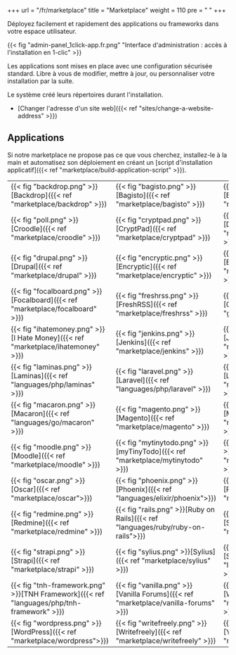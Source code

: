 +++
url = "/fr/marketplace"
title = "Marketplace"
weight = 110
pre = "<i class='fas fa-fw fa-store'></i> "
+++

Déployez facilement et rapidement des applications ou frameworks dans votre espace utilisateur.

{{< fig "admin-panel_1click-app.fr.png" "Interface d'administration : accès à l'installation en 1-clic" >}}

Les applications sont mises en place avec une configuration sécurisée standard. Libre à vous de modifier, mettre à jour, ou personnaliser votre installation par la suite.

Le système créé leurs répertoires durant l'installation.

- [Changer l'adresse d'un site web]({{< ref "sites/change-a-website-address" >}})

## Applications

Si notre marketplace ne propose pas ce que vous cherchez, installez-le à la main et automatisez son déploiement en créant un [script d'installation applicatif]({{< ref "marketplace/build-application-script" >}}).

|||||||
|---|---|---|---|---|---|
|{{< fig "backdrop.png" >}}[Backdrop]({{< ref "marketplace/backdrop" >}})|{{< fig "bagisto.png" >}}[Bagisto]({{< ref "marketplace/bagisto" >}})|{{< fig "bludit.png" >}}[Bludit]({{< ref "marketplace/bludit" >}})|{{< fig "bookstack.png" >}}[Bookstack]({{< ref "marketplace/bookstack" >}})|{{< fig "cakephp.png" >}}[CakePHP]({{< ref "languages/php/cakephp">}})|{{< fig "cowyo.png" >}}[Cowyo]({{< ref "marketplace/cowyo" >}})|
|{{< fig "poll.png" >}}[Croodle]({{< ref "marketplace/croodle" >}})|{{< fig "cryptpad.png" >}}[CryptPad]({{< ref "marketplace/cryptpad" >}})|{{< fig "dillinger.png" >}}[Dillinger]({{< ref "marketplace/dillinger" >}})|{{< fig "django.png" >}}[Django]({{< ref "languages/python/django">}})|{{< fig "django-cms.png" >}}[Django CMS]({{< ref "marketplace/django-cms" >}})|{{< fig "dokuwiki.png" >}}[DokuWiki]({{< ref "marketplace/dokuwiki" >}})|
|{{< fig "drupal.png" >}}[Drupal]({{< ref "marketplace/drupal" >}})|{{< fig "encryptic.png" >}}[Encryptic]({{< ref "marketplace/encryptic" >}})|{{< fig "etherpad.png" >}}[Etherpad]({{< ref "marketplace/etherpad" >}})|{{< fig "expressjs.png" >}} [Express.js]({{< ref "languages/nodejs/expressjs">}})|{{< fig "flarum.png" >}}[Flarum]({{< ref "marketplace/flarum" >}})|{{< fig "flask.png" >}}[Flask]({{< ref "languages/python/flask" >}})|
|{{< fig "focalboard.png" >}}[Focalboard]({{< ref "marketplace/focalboard" >}})|{{< fig "freshrss.png" >}}[FreshRSS]({{< ref "marketplace/freshrss" >}})|{{< fig "gitea.png" >}}[Gitea]({{< ref "guides/gitea" >}})|{{< fig "gogs.png" >}}[Gogs]({{< ref "marketplace/gogs">}})|{{< fig "gotify.png" >}}[Gotify]({{< ref "marketplace/gotify" >}})|{{< fig "grav.png" >}}[Grav]({{< ref "marketplace/grav" >}})|
|{{< fig "ihatemoney.png" >}}[I Hate Money]({{< ref "marketplace/ihatemoney" >}})|{{< fig "jenkins.png" >}}[Jenkins]({{< ref "marketplace/jenkins" >}})|{{< fig "jirafeau.png" >}}[Jirafeau]({{< ref "marketplace/jirafeau" >}})|{{< fig "joomla.png" >}}[Joomla]({{< ref "marketplace/joomla" >}})|{{< fig "kinto.png" >}}[Kinto]({{< ref "marketplace/kinto">}})|{{< fig "kirby.png" >}}[Kirby]({{< ref "marketplace/kirby" >}})|
|{{< fig "laminas.png" >}}[Laminas]({{< ref "languages/php/laminas" >}})|{{< fig "laravel.png" >}}[Laravel]({{< ref "languages/php/laravel" >}})|{{< fig "leantime.png" >}}[Leantime]({{< ref "marketplace/leantime" >}})|{{< fig "libreqr.png" >}}[LibreQR]({{< ref "marketplace/libreqr" >}})|{{< fig "lstu.png" >}}[Lstu]({{< ref "marketplace/lstu">}})|{{< fig "lychee.png" >}}[Lychee]({{< ref "marketplace/lychee" >}})|
|{{< fig "macaron.png" >}}[Macaron]({{< ref "languages/go/macaron" >}})|{{< fig "magento.png" >}}[Magento]({{< ref "marketplace/magento" >}})|{{< fig "matomo.png" >}}[Matomo]({{< ref "marketplace/matomo" >}})|{{< fig "mediawiki.png" >}}[MediaWiki]({{< ref "marketplace/mediawiki" >}})|{{< fig "microweber.png" >}}[Microweber]({{< ref "marketplace/microweber">}})|{{< fig "mininote.png" >}}[MiniNote]({{< ref "marketplace/mininote">}})|
|{{< fig "moodle.png" >}}[Moodle]({{< ref "marketplace/moodle" >}})|{{< fig "mytinytodo.png" >}}[myTinyTodo]({{< ref "marketplace/mytinytodo" >}})|{{< fig "nextcloud.png" >}}[Nextcloud]({{< ref "marketplace/nextcloud" >}})|{{< fig "nodebb.png" >}}[NodeBB]({{< ref "marketplace/nodebb" >}})|{{< fig "odoo.png" >}}[Odoo]({{< ref "marketplace/odoo" >}})|{{< fig "omeka.png" >}}[Omeka]({{< ref "marketplace/omeka" >}})|
|{{< fig "oscar.png" >}}[Oscar]({{< ref "marketplace/oscar">}})|{{< fig "phoenix.png" >}}[Phoenix]({{< ref "languages/elixir/phoenix">}})|{{< fig "piwigo.png" >}}[Piwigo]({{< ref "marketplace/piwigo" >}})|{{< fig "pluxml.png" >}}[PluXml]({{< ref "marketplace/pluxml" >}})|{{< fig "prestashop.png" >}}[PrestaShop]({{< ref "marketplace/prestashop" >}})|{{< fig "privatebin.png" >}}[PrivateBin]({{< ref "marketplace/privatebin" >}})|
|{{< fig "redmine.png" >}}[Redmine]({{< ref "marketplace/redmine" >}})|{{< fig "rails.png" >}}[Ruby on Rails]({{< ref "languages/ruby/ruby-on-rails">}})|{{< fig "shaarli.png" >}}[Shaarli]({{< ref "marketplace/shaarli" >}})|{{< fig "sinatra.png" >}}[Sinatra]({{< ref "languages/ruby/sinatra" >}})|{{< fig "spip.png" >}}[Spirit]({{< ref "marketplace/spip" >}})|{{< fig "forum.png" >}}[Spirit]({{< ref "marketplace/spirit" >}})|
|{{< fig "strapi.png" >}}[Strapi]({{< ref "marketplace/strapi" >}})|{{< fig "sylius.png" >}}[Sylius]({{< ref "marketplace/sylius" >}})|{{< fig "symfony.png" >}}[Symfony]({{< ref "languages/php/symfony" >}})|{{< fig "thelia.png" >}}[Thelia]({{< ref "marketplace/thelia" >}})|{{< fig "tiddlywiki.png" >}}[TiddlyWiki]({{< ref "guides/tiddlywiki" >}})|{{< fig "ttrss.png" >}}[Tiny Tiny RSS]({{< ref "marketplace/ttrss" >}})|
|{{< fig "tnh-framework.png" >}}[TNH Framework]({{< ref "languages/php/tnh-framework" >}})|{{< fig "vanilla.png" >}}[Vanilla Forums]({{< ref "marketplace/vanilla-forums" >}})|{{< fig "wagtail.png" >}}[Wagtail]({{< ref "marketplace/wagtail" >}})|{{< fig "wallabag.png" >}}[wallabag]({{< ref "marketplace/wallabag" >}})|{{< fig "wikijs.png" >}}[Wiki.js]({{< ref "marketplace/wikijs" >}})|{{< fig "woocommerce.png" >}}[WooCommerce]({{< ref "marketplace/woocommerce">}})|
|{{< fig "wordpress.png" >}}[WordPress]({{< ref "marketplace/wordpress">}})|{{< fig "writefreely.png" >}}[Writefreely]({{< ref "marketplace/writefreely" >}})|{{< fig "yellow.png" >}}[Yellow]({{< ref "marketplace/yellow" >}})|{{< fig "yourls.png" >}}[Yourls]({{< ref "marketplace/yourls" >}})|
